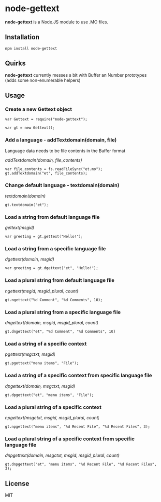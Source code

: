 # node-gettext

**node-gettext** is a Node.JS module to use .MO files.

## Installation

    npm install node-gettext

## Quirks

**node-gettext** currently messes a bit with Buffer an Number prototypes (adds some non-enumerable helpers)

## Usage

### Create a new Gettext object

    var Gettext = require("node-gettext");

    var gt = new Gettext();
    
### Add a language - addTextdomain(domain, file)

Language data needs to be file contents in the Buffer format

*addTextdomain(domain, file_contents)*

    var file_contents = fs.readFileSync("et.mo");
    gt.addTextdomain("et", file_contents);

### Change default language - textdomain(domain)

*textdomain(domain)*

    gt.textdomain("et");

### Load a string from default language file

*gettext(msgid)*

    var greeting = gt.gettext("Hello!");
    
### Load a string from a specific language file

*dgettext(domain, msgid)*

    var greeting = gt.dgettext("et", "Hello!");
    
### Load a plural string from default language file

*ngettext(msgid, msgid_plural, count)*

    gt.ngettext("%d Comment", "%d Comments", 10);

### Load a plural string from a specific language file

*dngettext(domain, msgid, msgid_plural, count)*

    gt.dngettext("et", "%d Comment", "%d Comments", 10)
    
### Load a string of a specific context

*pgettext(msgctxt, msgid)*

    gt.pgettext("menu items", "File");

### Load a string of a specific context from specific language file

*dpgettext(domain, msgctxt, msgid)*

    gt.dpgettext("et", "menu items", "File");
    
### Load a plural string of a specific context

*npgettext(msgctxt, msgid, msgid_plural, count)*

    gt.npgettext("menu items", "%d Recent File", "%d Recent Files", 3);
    
### Load a plural string of a specific context from specific language file

*dnpgettext(domain, msgctxt, msgid, msgid_plural, count)*

    gt.dnpgettext("et", "menu items", "%d Recent File", "%d Recent Files", 3);

## License

MIT